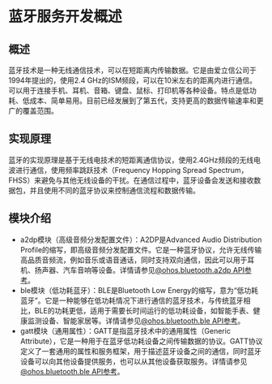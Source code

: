 # 蓝牙服务开发概述

## 概述

蓝牙技术是一种无线通信技术，可以在短距离内传输数据。它是由爱立信公司于1994年提出的，使用2.4 GHz的ISM频段，可以在10米左右的距离内进行通信。可以用于连接手机、耳机、音箱、键盘、鼠标、打印机等各种设备。特点是低功耗、低成本、简单易用。目前已经发展到了第五代，支持更高的数据传输速率和更广的覆盖范围。

## 实现原理

蓝牙的实现原理是基于无线电技术的短距离通信协议，使用2.4GHz频段的无线电波进行通信，使用频率跳跃技术（Frequency Hopping Spread Spectrum，FHSS）来避免与其他无线设备的干扰。在通信过程中，蓝牙设备会发送和接收数据包，并且使用不同的蓝牙协议来控制通信流程和数据传输。

## 模块介绍

- a2dp模块（高级音频分发配置文件）：A2DP是Advanced Audio Distribution Profile的缩写，即高级音频分发配置文件。它是一种蓝牙协议，允许无线传输高品质音频流，例如音乐或语音通话，同时支持双向通信，因此可以用于耳机、扬声器、汽车音响等设备。详情请参见[@ohos.bluetooth.a2dp API参考](../../../../API_Reference/source_zh_cn/ConnectivityKit/cj-apis-bluetooth-a2dp.md)。
- ble模块（低功耗蓝牙）：BLE是Bluetooth Low Energy的缩写，意为“低功耗蓝牙”。它是一种能够在低功耗情况下进行通信的蓝牙技术，与传统蓝牙相比，BLE的功耗更低，适用于需要长时间运行的低功耗设备，如智能手表、健康监测设备、智能家居等。详情请参见[@ohos.bluetooth.ble API参考](../../../../API_Reference/source_zh_cn/ConnectivityKit/cj-apis-bluetooth-ble.md)。
- gatt模块（通用属性）：GATT是指蓝牙技术中的通用属性（Generic Attribute），它是一种用于在蓝牙低功耗设备之间传输数据的协议。GATT协议定义了一套通用的属性和服务框架，用于描述蓝牙设备之间的通信，同时蓝牙设备可以向其他设备提供服务，也可以从其他设备获取服务。详情请参见[@ohos.bluetooth.ble API参考](../../../../API_Reference/source_zh_cn/ConnectivityKit/cj-apis-bluetooth-ble.md)。
